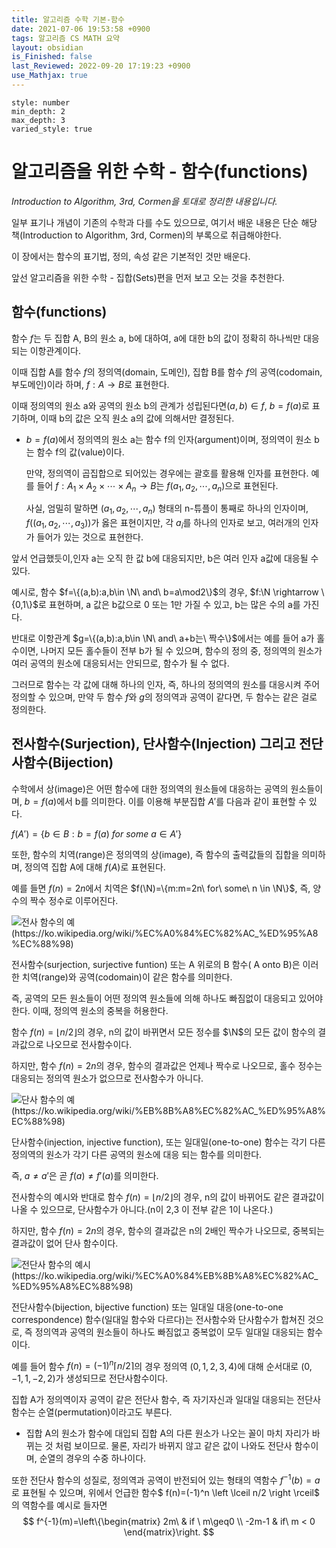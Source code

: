 ```yaml
---
title: 알고리즘 수학 기본-함수
date: 2021-07-06 19:53:58 +0900
tags: 알고리즘 CS MATH 요약
layout: obsidian
is_Finished: false
last_Reviewed: 2022-09-20 17:19:23 +0900
use_Mathjax: true
---
```

```toc
style: number
min_depth: 2
max_depth: 3
varied_style: true
```

# 알고리즘을 위한 수학 - 함수(functions)

_Introduction to Algorithm, 3rd, Cormen을 토대로 정리한 내용입니다._

일부 표기나 개념이 기존의 수학과 다를 수도 있으므로, 여기서 배운 내용은 단순 해당 책(Introduction to Algorithm, 3rd, Cormen)의 부록으로 취급해야한다.

이 장에서는 함수의 표기법, 정의, 속성 같은 기본적인 것만 배운다.

앞선 알고리즘을 위한 수학 - 집합(Sets)편을 먼저 보고 오는 것을 추천한다.

## 함수(functions)

함수 $f$는 두 집합 A, B의 원소 a, b에 대하여, a에 대한 b의 값이 정확히 하나씩만 대응되는 이항관계이다.

이때 집합 A를 함수 $f$의 정의역(domain, 도메인), 집합 B를 함수 $f$의 공역(codomain, 부도메인)이라 하며, $f:A\rightarrow B$로 표현한다.

이때 정의역의 원소 a와 공역의 원소 b의 관계가 성립된다면$(a,b)\in f$, $b=f(a)$로 표기하며, 이때 b의 값은 오직 원소 a의 값에 의해서만 결정된다.

- $b=f(a)$에서 정의역의 원소 a는 함수 f의 인자(argument)이며, 정의역이 원소 b는 함수 f의 값(value)이다.

  만약, 정의역이 곱집합으로 되어있는 경우에는 괄호를 활용해 인자를 표현한다. 예를 들어 $f:A_1\times A_2 \times \cdots \times A_n \rightarrow B$는 $f(a_1,a_2,\cdots,a_n)$으로 표현된다.

  사실, 엄밀히 말하면 $(a_1,a_2,\cdots,a_n)$ 형태의 n-튜플이 통째로 하나의 인자이며, $f((a_1,a_2,\cdots,a_3))$가 옳은 표현이지만, 각 $a_i$를 하나의 인자로 보고, 여러개의 인자가 들어가 있는 것으로 표현한다.

앞서 언급했듯이,인자 a는 오직 한 값 b에 대응되지만, b은 여러 인자 a값에 대응될 수 있다.

예시로, 함수 $f=\{(a,b):a,b\in \N\ and\ b=a\mod2\}$의 경우, $f:\N \rightarrow \{0,1\}$로 표현하며, a 값은 b값으로 0 또는 1만 가질 수 있고, b는 많은 수의 a를 가진다.

반대로 이항관계 $g=\{(a,b):a,b\in \N\ and\ a+b는\ 짝수\}$에서는 예를 들어 a가 홀수이면, 나머지 모든 홀수들이 전부 b가 될 수 있으며, 함수의 정의 중, 정의역의 원소가 여러 공역의 원소에 대응되서는 안되므로, 함수가 될 수 없다.

그러므로 함수는 각 값에 대해 하나의 인자, 즉, 하나의 정의역의 원소를 대응시켜 주어 정의할 수 있으며, 만약 두 함수 $f$와 $g$의 정의역과 공역이 같다면, 두 함수는 같은 걸로 정의한다.

## 전사함수(Surjection), 단사함수(Injection) 그리고 전단사함수(Bijection)

수학에서 상(image)은 어떤 함수에 대한 정의역의 원소들에 대응하는 공역의 원소들이며, $b=f(a)$에서 b를 의미한다. 이를 이용해 부분집합 $A'$를 다음과 같이 표현할 수 있다.

$f(A')=\{b\in B:b=f(a)\ for\ some\ a \in A'\}$

또한, 함수의 치역(range)은 정의역의 상(image), 즉 함수의 출력값들의 집합을 의미하며, 정의역 집합 A에 대해 $f(A)$로 표현된다.

예를 들면 $f(n)=2n$에서 치역은 $f(\N)=\{m:m=2n\ for\ some\ n \in \N\}$, 즉, 양수의 짝수 정수로 이루어진다.

![전사 함수의 예(https://ko.wikipedia.org/wiki/%EC%A0%84%EC%82%AC_%ED%95%A8%EC%88%98)](image-20211224123955495.png)

전사함수(surjection, surjective funtion) 또는 A 위로의 B 함수( A onto B)은 이러한 치역(range)와 공역(codomain)이 같은 함수를 의미한다.

즉, 공역의 모든 원소들이 어떤 정의역 원소들에 의해 하나도 빠짐없이 대응되고 있어야 한다. 이때, 정의역 원소의 중복을 허용한다.

함수 $f(n)=\left \lfloor n/2  \right \rfloor$의 경우, n의 값이 바뀌면서 모든 정수를 $\N$의 모든 값이 함수의 결과값으로 나오므로 전사함수이다.

하지만, 함수 $f(n)=2n$의 경우, 함수의 결과값은 언제나 짝수로 나오므로, 홀수 정수는 대응되는 정의역 원소가 없으므로 전사함수가 아니다.



![단사 함수의 예(https://ko.wikipedia.org/wiki/%EB%8B%A8%EC%82%AC_%ED%95%A8%EC%88%98)](image-20211224124055511.png)

단사함수(injection, injective function), 또는 일대일(one-to-one) 함수는 각기 다른 정의역의 원소가 각기 다른 공역의 원소에 대응 되는 함수를 의미한다.

즉, $a\neq a'$은 곧 $f(a)\neq f'(a)$를 의미한다.

전사함수의 예시와 반대로 함수 $f(n)=\left \lfloor n/2  \right \rfloor$의 경우, n의 값이 바뀌어도 같은 결과값이 나올 수 있으므로, 단사함수가 아니다.(n이 2,3 이 전부 같은 1이 나온다.)

하지만, 함수 $f(n)=2n$의 경우, 함수의 결과값은 n의 2배인 짝수가 나오므로, 중복되는 결과값이 없어 단사 함수이다.



![전단사 함수의 예시(https://ko.wikipedia.org/wiki/%EC%A0%84%EB%8B%A8%EC%82%AC_%ED%95%A8%EC%88%98)](image-20211224125130541.png)

전단사함수(bijection, bijective function) 또는 일대일 대응(one-to-one correspondence) 함수(일대일 함수와 다르다)는 전사함수와 단사함수가 합쳐진 것으로, 즉 정의역과 공역의 원소들이 하나도 빠짐없고 중복없이 모두 일대일 대응되는 함수이다.

예를 들어 함수 $f(n)=(-1)^n \left \lceil n/2 \right \rceil$의 경우 정의역 $(0, 1, 2, 3, 4)$에 대해 순서대로 $(0,-1,1,-2,2)$가 생성되므로 전단사함수이다.

집합 A가 정의역이자 공역이 같은 전단사 함수, 즉 자기자신과 일대일 대응되는 전단사함수는 순열(permutation)이라고도 부른다.

- 집합 A의 원소가 함수에 대입되 집합 A의 다른 원소가 나오는 꼴이 마치 자리가 바뀌는 것 처럼 보이므로. 물론, 자리가 바뀌지 않고 같은 값이 나와도 전단사 함수이며, 순열의 경우의 수중 하나이다.  

또한 전단사 함수의 성질로, 정의역과 공역이 반전되어 있는 형태의 역함수 $f^{-1}(b)=a$로 표현될 수 있으며, 위에서 언급한  함수$ f(n)=(-1)^n \left \lceil n/2 \right \rceil$ 의 역함수를 예시로 들자면
$$
f^{-1}(m)=\left\{\begin{matrix}
2m\ & if \ m\geq0
\\ -2m-1 & if\ m < 0
\end{matrix}\right.
$$